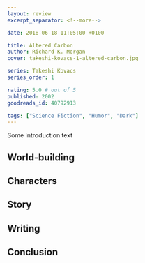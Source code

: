 ```yaml
---
layout: review
excerpt_separator: <!--more-->

date: 2018-06-18 11:05:00 +0100

title: Altered Carbon
author: Richard K. Morgan
cover: takeshi-kovacs-1-altered-carbon.jpg

series: Takeshi Kovacs
series_order: 1

rating: 5.0 # out of 5
published: 2002
goodreads_id: 40792913

tags: ["Science Fiction", "Humor", "Dark"]
---
```


Some introduction text

<!--more-->

## World-building

## Characters

## Story

## Writing

## Conclusion
